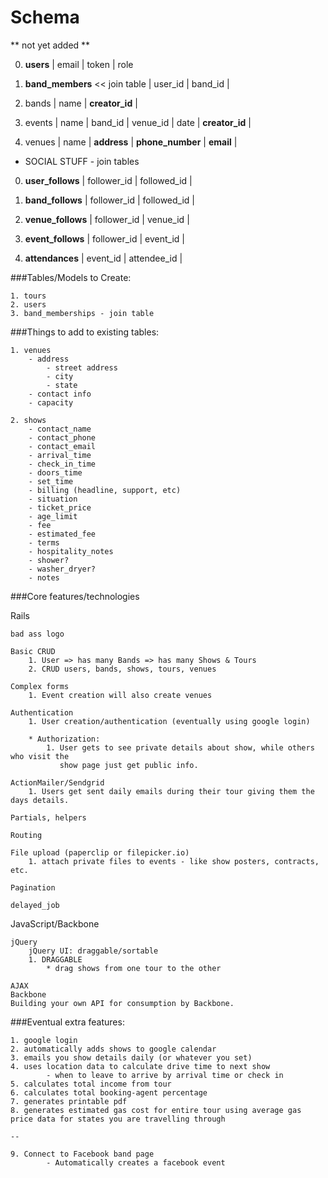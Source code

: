 # Schema

** not yet added **

0. **users**
| email | token | role 

  0. **band_members**  << join table
  | user_id | band_id |

0. bands
| name | **creator_id** |

0. events
| name | band_id | venue_id | date | **creator_id** |

0. venues
| name | **address** | **phone_number** | **email** |


* SOCIAL STUFF - join tables

0. **user_follows** 
| follower_id | followed_id |

0. **band_follows**
| follower_id | followed_id |

0. **venue_follows**
| follower_id | venue_id |

0. **event_follows**
| follower_id | event_id |

0. **attendances**
| event_id | attendee_id |

###Tables/Models to Create:

	1. tours
	2. users
	3. band_memberships - join table

###Things to add to existing tables: 

	1. venues
		- address
			- street address
			- city
			- state
		- contact info
		- capacity
	
	2. shows
	    - contact_name
		- contact_phone
		- contact_email
		- arrival_time
		- check_in_time
		- doors_time
		- set_time
		- billing (headline, support, etc) 
		- situation
		- ticket_price
		- age_limit
		- fee
		- estimated_fee
		- terms
		- hospitality_notes
		- shower?
		- washer_dryer?
		- notes
		
###Core features/technologies

 Rails

    bad ass logo
    
	Basic CRUD
		1. User => has many Bands => has many Shows & Tours
		2. CRUD users, bands, shows, tours, venues
    
	Complex forms
		1. Event creation will also create venues
    
	Authentication
		1. User creation/authentication (eventually using google login)
		
		* Authorization:
			1. User gets to see private details about show, while others who visit the
			   show page just get public info.
    
	ActionMailer/Sendgrid
		1. Users get sent daily emails during their tour giving them the days details. 
    
	Partials, helpers
    
	Routing
    
	File upload (paperclip or filepicker.io)
		1. attach private files to events - like show posters, contracts, etc.
	
    Pagination

    delayed_job

JavaScript/Backbone

    jQuery
        jQuery UI: draggable/sortable
		1. DRAGGABLE
			* drag shows from one tour to the other
			
    AJAX
    Backbone
    Building your own API for consumption by Backbone.



		
		
###Eventual extra features:

	1. google login
	2. automatically adds shows to google calendar
	3. emails you show details daily (or whatever you set)
	4. uses location data to calculate drive time to next show
			- when to leave to arrive by arrival time or check in
	5. calculates total income from tour
	6. calculates total booking-agent percentage
	7. generates printable pdf
	8. generates estimated gas cost for entire tour using average gas price data for states you are travelling through
	
	--
	
	9. Connect to Facebook band page 
			- Automatically creates a facebook event
		
	
